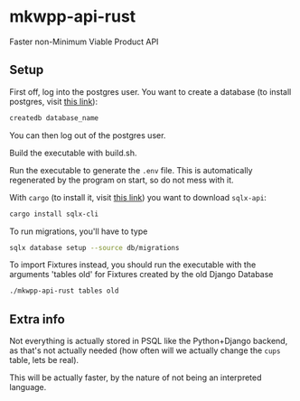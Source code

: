 # mkwpp-api-rust
Faster non-Minimum Viable Product API

## Setup
First off, log into the postgres user. You want to create a database (to install postgres, visit [this link](https://www.postgresql.org/download/)):
```bash
createdb database_name
```
You can then log out of the postgres user.

Build the executable with build.sh.

Run the executable to generate the `.env` file. This is automatically regenerated by the program on start, so do not mess with it.

With `cargo` (to install it, visit [this link](https://rustup.rs/)) you want to download `sqlx-api`:
```bash
cargo install sqlx-cli
```

To run migrations, you'll have to type
```bash
sqlx database setup --source db/migrations
```

To import Fixtures instead, you should run the executable with the arguments 'tables old' for Fixtures created by the old Django Database

```bash
./mkwpp-api-rust tables old
```

## Extra info
Not everything is actually stored in PSQL like the Python+Django backend, as that's not actually needed (how often will we actually change the `cups` table, lets be real).

This will be actually faster, by the nature of not being an interpreted language.

